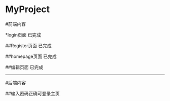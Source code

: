 # MyProject

#前端内容

*login页面 已完成  

##Register页面 已完成  

##homepage页面 已完成  

##编辑页面 已完成  
************************

#后端内容  

##输入密码正确可登录主页

